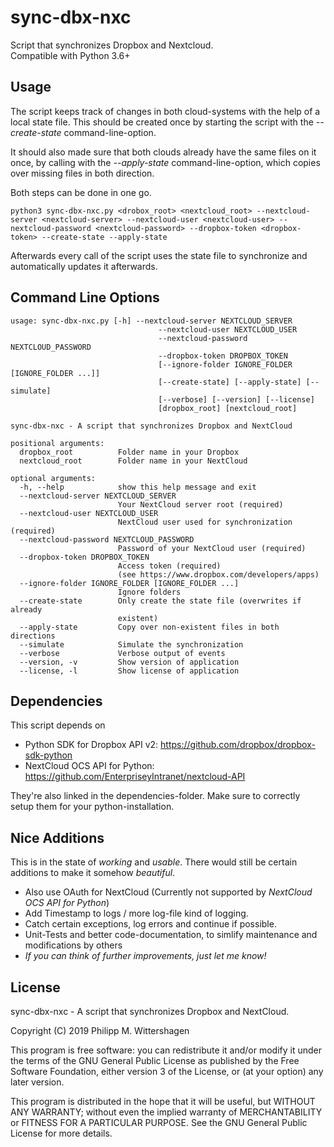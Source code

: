 # sync-dbx-nxc

Script that synchronizes Dropbox and Nextcloud.  
Compatible with Python 3.6+

## Usage

The script keeps track of changes in both cloud-systems with the help
of a local state file. This should be created once by starting the
script with the *--create-state* command-line-option.

It should also made sure that both clouds already have the same files 
on it once, by calling with the *--apply-state* command-line-option,
which copies over missing files in both direction.

Both steps can be done in one go.

```
python3 sync-dbx-nxc.py <drobox_root> <nextcloud_root> --nextcloud-server <nextcloud-server> --nextcloud-user <nextcloud-user> --nextcloud-password <nextcloud-password> --dropbox-token <dropbox-token> --create-state --apply-state
```

Afterwards every call of the script uses the state file to synchronize
and automatically updates it afterwards.

## Command Line Options

```
usage: sync-dbx-nxc.py [-h] --nextcloud-server NEXTCLOUD_SERVER
                                 --nextcloud-user NEXTCLOUD_USER
                                 --nextcloud-password NEXTCLOUD_PASSWORD
                                 --dropbox-token DROPBOX_TOKEN
                                 [--ignore-folder IGNORE_FOLDER [IGNORE_FOLDER ...]]
                                 [--create-state] [--apply-state] [--simulate]
                                 [--verbose] [--version] [--license]
                                 [dropbox_root] [nextcloud_root]

sync-dbx-nxc - A script that synchronizes Dropbox and NextCloud

positional arguments:
  dropbox_root          Folder name in your Dropbox
  nextcloud_root        Folder name in your NextCloud

optional arguments:
  -h, --help            show this help message and exit
  --nextcloud-server NEXTCLOUD_SERVER
                        Your NextCloud server root (required)
  --nextcloud-user NEXTCLOUD_USER
                        NextCloud user used for synchronization (required)
  --nextcloud-password NEXTCLOUD_PASSWORD
                        Password of your NextCloud user (required)
  --dropbox-token DROPBOX_TOKEN
                        Access token (required)
                        (see https://www.dropbox.com/developers/apps)
  --ignore-folder IGNORE_FOLDER [IGNORE_FOLDER ...]
                        Ignore folders
  --create-state        Only create the state file (overwrites if already
                        existent)
  --apply-state         Copy over non-existent files in both directions
  --simulate            Simulate the synchronization
  --verbose             Verbose output of events
  --version, -v         Show version of application
  --license, -l         Show license of application
```

## Dependencies

This script depends on
- Python SDK for Dropbox API v2: https://github.com/dropbox/dropbox-sdk-python
- NextCloud OCS API for Python: https://github.com/EnterpriseyIntranet/nextcloud-API

They're also linked in the dependencies-folder. Make sure to correctly setup them for your python-installation.

## Nice Additions

This is in the state of *working* and *usable*. There would still be certain additions to make it somehow *beautiful*.
- Also use OAuth for NextCloud (Currently not supported by *NextCloud OCS API for Python*)
- Add Timestamp to logs / more log-file kind of logging.
- Catch certain exceptions, log errors and continue if possible.
- Unit-Tests and better code-documentation, to simlify maintenance and modifications by others
- *If you can think of further improvements, just let me know!*

## License

sync-dbx-nxc - A script that synchronizes Dropbox and NextCloud.

Copyright (C) 2019  Philipp M. Wittershagen

This program is free software: you can redistribute it and/or modify
it under the terms of the GNU General Public License as published by
the Free Software Foundation, either version 3 of the License, or
(at your option) any later version.

This program is distributed in the hope that it will be useful,
but WITHOUT ANY WARRANTY; without even the implied warranty of
MERCHANTABILITY or FITNESS FOR A PARTICULAR PURPOSE.  See the
GNU General Public License for more details.
